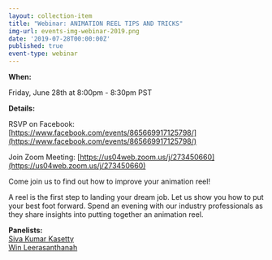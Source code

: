 ```yaml
---
layout: collection-item
title: "Webinar: ANIMATION REEL TIPS AND TRICKS"
img-url: events-img-webinar-2019.png
date: '2019-07-28T00:00:00Z'
published: true
event-type: webinar
---
```

**When:**

Friday, June 28th at 8:00pm - 8:30pm PST

**Details:**

RSVP on Facebook: [https://www.facebook.com/events/865669917125798/](https://www.facebook.com/events/865669917125798/) 

Join Zoom Meeting: [https://us04web.zoom.us/j/273450660](https://us04web.zoom.us/j/273450660)

Come join us to find out how to improve your animation reel!

A reel is the first step to landing your dream job. Let us show you how to put your best foot forward. Spend an evening with our industry professionals as they share insights into putting together an animation reel.

**Panelists:**  
[Siva Kumar Kasetty](https://www.linkedin.com/in/kasettysiva/)  
[Win Leerasanthanah](https://www.linkedin.com/in/win-leerasanthanah-a6aa25a2/)